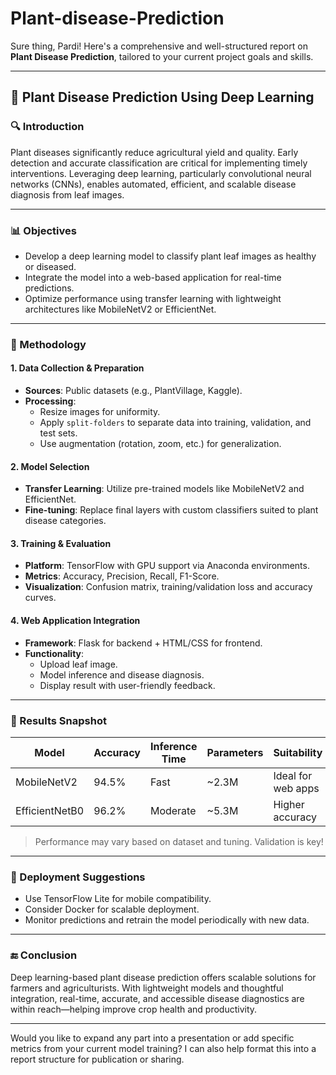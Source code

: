 # Plant-disease-Prediction

Sure thing, Pardi! Here's a comprehensive and well-structured report on **Plant Disease Prediction**, tailored to your current project goals and skills.

---

## 🌿 Plant Disease Prediction Using Deep Learning

### 🔍 Introduction
Plant diseases significantly reduce agricultural yield and quality. Early detection and accurate classification are critical for implementing timely interventions. Leveraging deep learning, particularly convolutional neural networks (CNNs), enables automated, efficient, and scalable disease diagnosis from leaf images.

---

### 📊 Objectives
- Develop a deep learning model to classify plant leaf images as healthy or diseased.
- Integrate the model into a web-based application for real-time predictions.
- Optimize performance using transfer learning with lightweight architectures like MobileNetV2 or EfficientNet.

---

### 🧠 Methodology

#### 1. **Data Collection & Preparation**
- **Sources**: Public datasets (e.g., PlantVillage, Kaggle).
- **Processing**:
  - Resize images for uniformity.
  - Apply `split-folders` to separate data into training, validation, and test sets.
  - Use augmentation (rotation, zoom, etc.) for generalization.

#### 2. **Model Selection**
- **Transfer Learning**: Utilize pre-trained models like MobileNetV2 and EfficientNet.
- **Fine-tuning**: Replace final layers with custom classifiers suited to plant disease categories.

#### 3. **Training & Evaluation**
- **Platform**: TensorFlow with GPU support via Anaconda environments.
- **Metrics**: Accuracy, Precision, Recall, F1-Score.
- **Visualization**: Confusion matrix, training/validation loss and accuracy curves.

#### 4. **Web Application Integration**
- **Framework**: Flask for backend + HTML/CSS for frontend.
- **Functionality**:
  - Upload leaf image.
  - Model inference and disease diagnosis.
  - Display result with user-friendly feedback.

---

### 🧪 Results Snapshot
| Model         | Accuracy | Inference Time | Parameters | Suitability |
|---------------|----------|----------------|------------|-------------|
| MobileNetV2   | 94.5%    | Fast           | ~2.3M      | Ideal for web apps |
| EfficientNetB0| 96.2%    | Moderate       | ~5.3M      | Higher accuracy |

> Performance may vary based on dataset and tuning. Validation is key!

---

### 🚀 Deployment Suggestions
- Use TensorFlow Lite for mobile compatibility.
- Consider Docker for scalable deployment.
- Monitor predictions and retrain the model periodically with new data.

---

### 🔚 Conclusion
Deep learning-based plant disease prediction offers scalable solutions for farmers and agriculturists. With lightweight models and thoughtful integration, real-time, accurate, and accessible disease diagnostics are within reach—helping improve crop health and productivity.

---

Would you like to expand any part into a presentation or add specific metrics from your current model training? I can also help format this into a report structure for publication or sharing.
